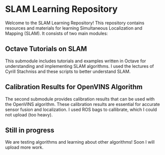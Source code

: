# SLAM Learning Repository

Welcome to the SLAM Learning Repository! This repository contains resources and materials for learning Simultaneous Localization and Mapping (SLAM). It consists of two main modules:

## Octave Tutorials on SLAM

This submodule includes tutorials and examples written in Octave for understanding and implementing SLAM algorithms. I used the lectures of 
Cyrill Stachniss and these scripts to better understand SLAM.

## Calibration Results for OpenVINS Algorithm

The second submodule provides calibration results that can be used with the OpenVINS algorithm. These calibration results are essential for accurate sensor fusion and localization. I used ROS bags to callibrate, which I could not upload (too heavy).

## Still in progress

We are testing algorithms and learning about other algorithms! Soon I will upload more work.

